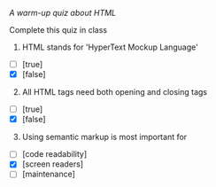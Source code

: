 *A warm-up quiz about HTML*

Complete this quiz in class

1. HTML stands for 'HyperText Mockup Language'

- [ ] [true]
- [x] [false]

2. All HTML tags need both opening and closing tags

- [ ] [true]
- [x] [false]

3. Using semantic markup is most important for 

- [ ] [code readability]
- [x] [screen readers]
- [ ] [maintenance]